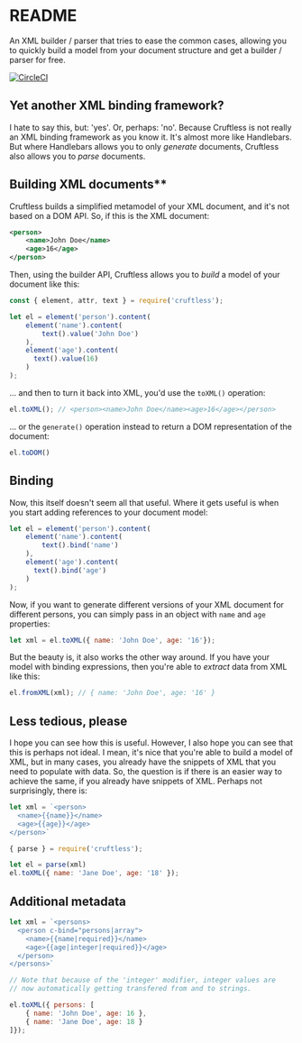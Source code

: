 # README

An XML builder / parser that tries to ease the common cases, allowing you to quickly build a model from your document structure and get a builder / parser for free. 

[![CircleCI](https://circleci.com/gh/wspringer/cruftless.svg?style=svg&circle-token=310415870909bda5fde99f144c9c06cf979abfa9)](https://circleci.com/gh/wspringer/cruftless)


## Yet another XML binding framework?

I hate to say this, but: 'yes'. Or, perhaps: 'no'. Because Cruftless is not really an XML binding framework as you know it. It's almost more like Handlebars. But where Handlebars allows you to only *generate* documents, Cruftless also allows you to *parse* documents. 

## Building XML documents**

Cruftless builds a simplified metamodel of your XML document, and it's not based on a DOM API. So, if this is the XML document:

```xml
<person>
	<name>John Doe</name>
	<age>16</age>
</person>
```

Then, using the builder API, Cruftless allows you to *build* a model of your document like this:

```javascript
const { element, attr, text } = require('cruftless');

let el = element('person').content(
	element('name').content(
		text().value('John Doe')
	),
	element('age').content(
	  text().value(16)
	)
);
```

… and then to turn it back into XML, you'd use the `toXML()` operation:

```javascript
el.toXML(); // <person><name>John Doe</name><age>16</age></person>
```

… or the `generate()` operation instead to return a DOM representation of the document:

```javascript
el.toDOM()
```

## Binding

Now, this itself doesn't seem all that useful. Where it gets useful is when you start adding references to your document model:

```javascript
let el = element('person').content(
	element('name').content(
		text().bind('name')
	),
	element('age').content(
	  text().bind('age')
	)
);
```

Now, if you want to generate different versions of your XML document for different persons, you can simply pass in an object with `name` and `age` properties:

```javascript
let xml = el.toXML({ name: 'John Doe', age: '16'});
```

But the beauty is, it also works the other way around. If you have your model with binding expressions, then you're able to *extract* data from XML like this:

```javascript
el.fromXML(xml); // { name: 'John Doe', age: '16' }
```

## Less tedious, please

I hope you can see how this is useful. However, I also hope you can see that this is perhaps not ideal. I mean, it's nice that you're able to build a model of XML, but in many cases, you already have the snippets of XML that you need to populate with data. So, the question is if there is an easier way to achieve the same, if you already have snippets of XML. Perhaps not surprisingly, there is:

```javascript
let xml = `<person>
  <name>{{name}}</name>
  <age>{{age}}</age>
</person>`

{ parse } = require('cruftless');

let el = parse(xml)
el.toXML({ name: 'Jane Doe', age: '18' });
```

## Additional metadata

```javascript
let xml = `<persons>
  <person c-bind="persons|array">
    <name>{{name|required}}</name>
    <age>{{age|integer|required}}</age>
  </person>
</persons>`

// Note that because of the 'integer' modifier, integer values are 
// now automatically getting transfered from and to strings.

el.toXML({ persons: [
	{ name: 'John Doe', age: 16 },
	{ name: 'Jane Doe', age: 18 }
]});
```

  
  



